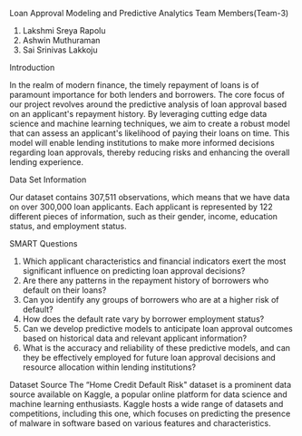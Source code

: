 Loan Approval Modeling and Predictive Analytics
Team Members(Team-3)
1) Lakshmi Sreya Rapolu
2) Ashwin Muthuraman 
3) Sai Srinivas Lakkoju

Introduction

In the realm of modern finance, the timely repayment of loans is of paramount importance for 
both lenders and borrowers. The core focus of our project revolves around the predictive 
analysis of loan approval based on an applicant's repayment history. By leveraging cutting edge 
data science and machine learning techniques, we aim to create a robust model that can 
assess an applicant's likelihood of paying their loans on time. This model will enable lending 
institutions to make more informed decisions regarding loan approvals, thereby reducing risks 
and enhancing the overall lending experience.

Data Set Information

Our dataset contains 307,511 observations, which means that we have data on over 300,000 
loan applicants. Each applicant is represented by 122 different pieces of information, such as 
their gender, income, education status, and employment status.

SMART Questions
1. Which applicant characteristics and financial indicators exert the most significant 
influence on predicting loan approval decisions?
2. Are there any patterns in the repayment history of borrowers who default on their loans?
3. Can you identify any groups of borrowers who are at a higher risk of default?
4. How does the default rate vary by borrower employment status?
5. Can we develop predictive models to anticipate loan approval outcomes based on 
historical data and relevant applicant information?
6. What is the accuracy and reliability of these predictive models, and can they be 
effectively employed for future loan approval decisions and resource allocation within 
lending institutions?

Dataset Source
The “Home Credit Default Risk" dataset is a prominent data source available on Kaggle, a 
popular online platform for data science and machine learning enthusiasts. Kaggle hosts a wide 
range of datasets and competitions, including this one, which focuses on predicting the 
presence of malware in software based on various features and characteristics.
